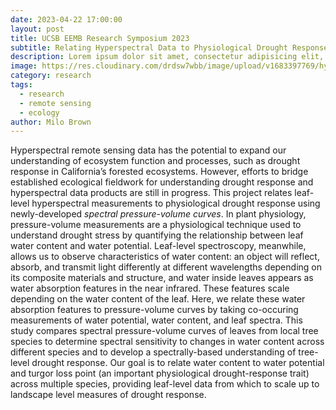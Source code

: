 ```yaml
---
date: 2023-04-22 17:00:00
layout: post
title: UCSB EEMB Research Symposium 2023
subtitle: Relating Hyperspectral Data to Physiological Drought Response
description: Lorem ipsum dolor sit amet, consectetur adipisicing elit, sed do eiusmod tempor incididunt ut labore et dolore magna aliqua.
image: https://res.cloudinary.com/drdsw7wbb/image/upload/v1683397769/hyperspectral_presentation_zl1k7k.jpg
category: research
tags:
  - research
  - remote sensing
  - ecology
author: Milo Brown
---
```


Hyperspectral remote sensing data has the potential to expand our understanding of ecosystem function and processes, such as drought response in California’s forested ecosystems. However, efforts to bridge established ecological fieldwork for understanding drought response and hyperspectral data products are still in progress. This project relates leaf-level hyperspectral measurements to physiological drought response using newly-developed <em>spectral pressure-volume curves</em>. In plant physiology, pressure-volume measurements are a physiological technique used to understand drought stress by quantifying the relationship between leaf water content and water potential. Leaf-level spectroscopy, meanwhile, allows us to observe characteristics of water content: an object will reflect, absorb, and transmit light differently at different wavelengths depending on its composite materials and structure, and water inside leaves appears as water absorption features in the near infrared. These features scale depending on the water content of the leaf. Here, we relate these water absorption features to pressure-volume curves by taking co-occuring measurements of water potential, water content, and leaf spectra.  This study compares spectral pressure-volume curves of leaves from local tree species to determine spectral sensitivity to changes in water content across different species and to develop a spectrally-based understanding of tree-level drought response. Our goal is to relate water content to water potential and turgor loss point (an important physiological drought-response trait) across multiple species, providing leaf-level data from which to scale up to landscape level measures of drought response.

<object data="/uploads/media/default/0001/01/540cb75550adf33f281f29132dddd14fded85bfc.pdf](https://console.cloudinary.com/console/c-f860e4b937d9ca375cd62bdb150052/media_library/search/asset/31a019f7fdb51463dffd772134507695/manage/analysis?sortDirection=desc&sortField=uploaded_at&q=%7B%22uploadedTimeOption%22%3A%22today%22%2C%22createdTimeOption%22%3A%22today%22%2C%22createdByUsers%22%3A%5B%22c9806dab78cb887ad386953afc275b%22%5D%7D&context=manage)" type="application/pdf" width="100%" height="500px">




